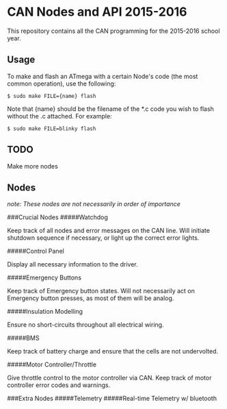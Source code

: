 # CAN Nodes and API 2015-2016
This repository contains all the CAN programming for the 2015-2016 school year.

## Usage

To make and flash an ATmega with a certain Node's code (the most common operation), use the following:

```
$ sudo make FILE={name} flash
```

Note that {name} should be the filename of the \*.c code you wish to flash without the .c attached. For example:

```
$ sudo make FILE=blinky flash
```

## TODO
Make more nodes

## Nodes
*note: These nodes are not necessarily in order of importance*

###Crucial Nodes
#####Watchdog

Keep track of all nodes and error messages on the CAN line. Will initiate shutdown sequence if necessary, or light up the correct error lights.

#####Control Panel

Display all necessary information to the driver.

#####Emergency Buttons

Keep track of Emergency button states. Will not necessarily act on Emergency button presses, as most of them will be analog. 

#####Insulation Modelling

Ensure no short-circuits throughout all electrical wiring. 

#####BMS

Keep track of battery charge and ensure that the cells are not undervolted.

#####Motor Controller/Throttle

Give throttle control to the motor controller via CAN. Keep track of motor controller error codes and warnings.

###Extra Nodes
#####Telemetry
#####Real-time Telemetry w/ bluetooth
